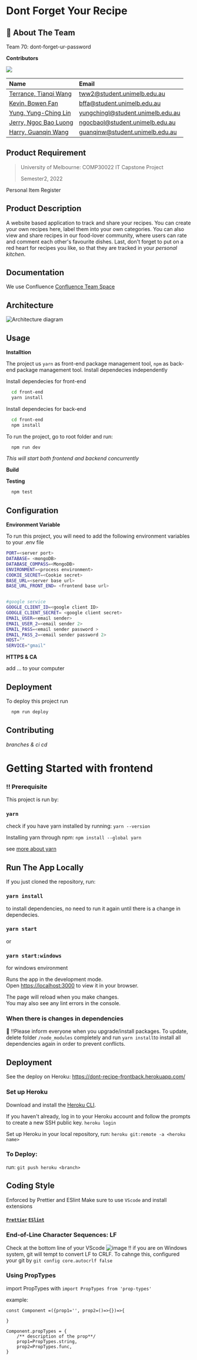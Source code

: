 

# Dont Forget Your Recipe


## 🚀 About The Team

Team 70: dont-forget-ur-password

**Contributors**

<a href="https://github.com/Harry-Guanqin-Wang/IT-Project/graphs/contributors">
  <img src="https://contrib.rocks/image?repo=Harry-Guanqin-Wang/IT-Project" />
</a>


| Name      | Email                             |
| :-------- | :-------------------------------- |
| [Terrance, Tianqi Wang](https://github.com/terrance2630) |  tww2@student.unimelb.edu.au |
| [Kevin, Bowen Fan](https://github.com/bowenfan-unimelb) |    bffa@student.unimelb.edu.au  |
| [Yung, Yung-Ching Lin](https://github.com/joycekyery) |   yungchingl@student.unimelb.edu.au |
| [Jerry, Ngoc Bao Luong](https://github.com/Jerry2108) |  ngocbaol@student.unimelb.edu.au |
| [Harry, Guanqin Wang](https://github.com/Harry-Guanqin-Wang) |   guanqinw@student.unimelb.edu.au |





## Product Requirement
> University of Melbourne: COMP30022 IT Capstone Project 
>
> Semester2, 2022

Personal Item Register


## Product Description
A website based application to track and share your recipes. You can create your own recipes here, label them into your own categories. You can also view and share recipes in our food-lover community, where users can rate and comment each other's favourite dishes. Last, don't forget to put on a red heart for recipes you like, so that they are tracked in your _personal kitchen_.  


## Documentation

We use Confluence 
[Confluence Team Space](https://dontforgeturpword.atlassian.net/wiki/spaces/TEAM70/overview)


## Architecture

![Architecture diagram](./resource/architecture.png)
## Usage

**Installtion**

The project us `yarn` as front-end package management tool, 
`npm` as back-end package management tool. Install dependecies independently

Install dependecies for front-end

```bash
  cd front-end
  yarn install
```
    

Install dependecies for back-end

```bash
  cd front-end
  npm install
```

To run the project, go to root folder and run:
```bash
  npm run dev
```
_This will start both frontend and backend concurrently_

**Build**

**Testing**
```bash
  npm test
```
## Configuration

**Environment Variable**

To run this project, you will need to add the following environment variables to your .env file

```bash
PORT=<server port>
DATABASE= <mongoDB>
DATABASE_COMPASS=<MongoDB>
ENVIRONMENT=<process environment>
COOKIE_SECRET=<Cookie secret>
BASE_URL=<server base url>
BASE_URL_FRONT_END= <frontend base url>


#google service
GOOGLE_CLIENT_ID=<google client ID>
GOOGLE_CLIENT_SECRET= <google client secret>
EMAIL_USER=<email sender>
EMAIL_USER_2=<email sender 2>
EMAIL_PASS=<email sender password >
EMAIL_PASS_2=<email sender password 2>
HOST=""
SERVICE="gmail"
```

**HTTPS & CA**

add ... to your computer


## Deployment

To deploy this project run

```bash
  npm run deploy
```



## Contributing

_branches & ci cd_





# Getting Started with frontend

### :bangbang: Prerequisite

This project is run by:

### `yarn`

check if you have yarn installed by running:
`yarn --version`


Installing yarn through npm:
`npm install --global yarn`

see [more about yarn](https://classic.yarnpkg.com/en/docs/getting-started)

## Run The App Locally

If you just cloned the repository, run:

### `yarn install`

to install dependencies, no need to run it again until there is a change in dependecies.

### `yarn start`
or 
### `yarn start:windows`
for windows environment

Runs the app in the development mode.\
Open [https://localhost:3000](https://localhost:3000) to view it in your browser.

The page will reload when you make changes.\
You may also see any lint errors in the console.

### When there is changes in dependencies

:pray: :bangbang:Please inform everyone when you upgrade/install packages.
To update, delete folder `/node_modules` completely and run `yarn install`to install all dependencies again in order to prevent conflicts.

## Deployment

See the deploy on Heroku:
https://dont-recipe-frontback.herokuapp.com/


### Set up Heroku

Download and install the [Heroku CLI](https://devcenter.heroku.com/articles/heroku-cli).

If you haven't already, log in to your Heroku account and follow the prompts to create a new SSH public key.
`heroku login`

Set up Heroku in your local repository, run:
`heroku git:remote -a <heroku name>`

### To Deploy:

run:
`git push heroku <branch>`

## Coding Style

Enforced by Prettier and ESlint
Make sure to use `VScode` and install extensions

#### [`Prettier`](https://marketplace.visualstudio.com/items?itemName=esbenp.prettier-vscode) [`ESlint`](https://marketplace.visualstudio.com/items?itemName=dbaeumer.vscode-eslint)

### End-of-Line Character Sequences: LF

Check at the bottom line of your VScode
![image](https://user-images.githubusercontent.com/76548593/183066753-b3c8a3b1-89b7-42c4-9007-ae5fa7cc0401.png)
:bangbang: if you are on Windows system, git will tempt to convert LF to CRLF. To cahnge this, configured your git by
`git config core.autocrlf false`

### Using PropTypes
import PropTypes with
`import PropTypes from 'prop-types'`

example:

```
const Component =({prop1='', prop2=()=>{})=>{

}

Component.propTypes = {
    /** description of the prop**/
    prop1=PropTypes.string,
    prop2=PropTypes.func,
}
```

